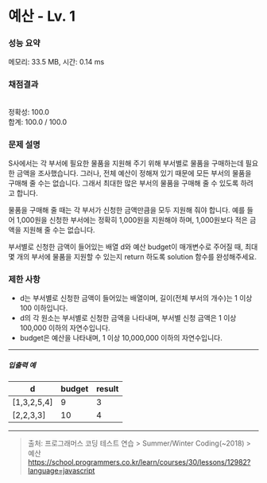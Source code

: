 # 예산 - Lv. 1

### 성능 요약

메모리: 33.5 MB, 시간: 0.14 ms

### 채점결과

<br/>정확성: 100.0<br/>합계: 100.0 / 100.0

### 문제 설명

S사에서는 각 부서에 필요한 물품을 지원해 주기 위해 부서별로 물품을 구매하는데 필요한 금액을 조사했습니다. 그러나, 전체 예산이 정해져 있기 때문에 모든 부서의 물품을 구매해 줄 수는 없습니다. 그래서 최대한 많은 부서의 물품을 구매해 줄 수 있도록 하려고 합니다.

물품을 구매해 줄 때는 각 부서가 신청한 금액만큼을 모두 지원해 줘야 합니다. 예를 들어 1,000원을 신청한 부서에는 정확히 1,000원을 지원해야 하며, 1,000원보다 적은 금액을 지원해 줄 수는 없습니다.

부서별로 신청한 금액이 들어있는 배열 d와 예산 budget이 매개변수로 주어질 때, 최대 몇 개의 부서에 물품을 지원할 수 있는지 return 하도록 solution 함수를 완성해주세요.

### 제한 사항

+ d는 부서별로 신청한 금액이 들어있는 배열이며, 길이(전체 부서의 개수)는 1 이상 100 이하입니다.
+ d의 각 원소는 부서별로 신청한 금액을 나타내며, 부서별 신청 금액은 1 이상 100,000 이하의 자연수입니다.
+ budget은 예산을 나타내며, 1 이상 10,000,000 이하의 자연수입니다.

<hr>

<h5>입출력 예</h5>

| d | budget | result |
|--|--|--|
| [1,3,2,5,4] | 9 | 3 |
| [2,2,3,3] | 10 | 4 |


<hr>

> 출처: 프로그래머스 코딩 테스트 연습 > Summer/Winter Coding(~2018) > 예산 https://school.programmers.co.kr/learn/courses/30/lessons/12982?language=javascript

